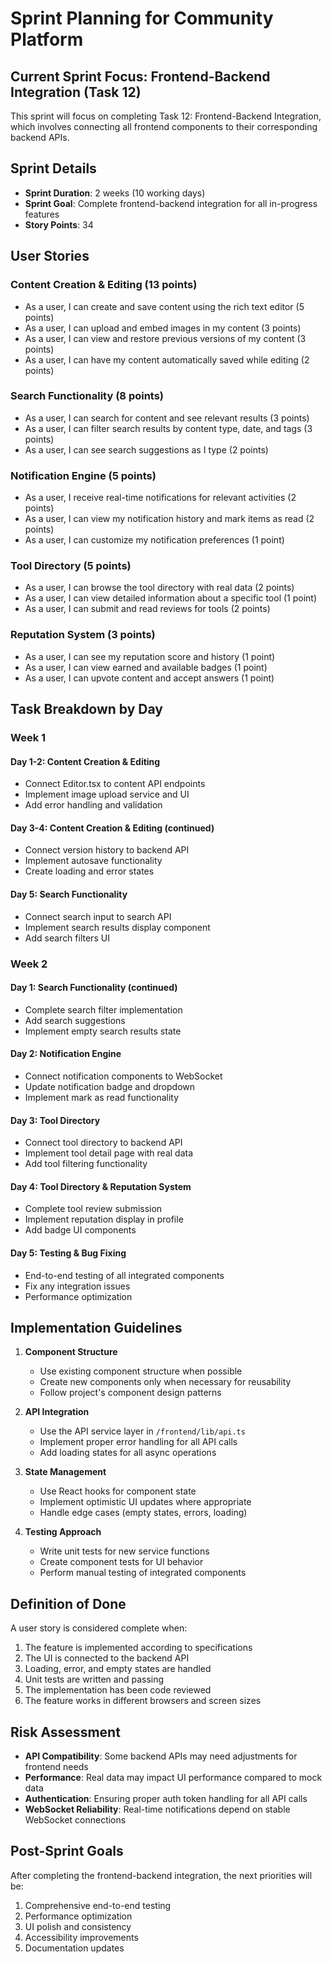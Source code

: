 # Sprint Planning for Community Platform

## Current Sprint Focus: Frontend-Backend Integration (Task 12)

This sprint will focus on completing Task 12: Frontend-Backend Integration, which involves connecting all frontend components to their corresponding backend APIs.

## Sprint Details

- **Sprint Duration**: 2 weeks (10 working days)
- **Sprint Goal**: Complete frontend-backend integration for all in-progress features
- **Story Points**: 34

## User Stories

### Content Creation & Editing (13 points)

- As a user, I can create and save content using the rich text editor (5 points)
- As a user, I can upload and embed images in my content (3 points)
- As a user, I can view and restore previous versions of my content (3 points)
- As a user, I can have my content automatically saved while editing (2 points)

### Search Functionality (8 points)

- As a user, I can search for content and see relevant results (3 points)
- As a user, I can filter search results by content type, date, and tags (3 points)
- As a user, I can see search suggestions as I type (2 points)

### Notification Engine (5 points)

- As a user, I receive real-time notifications for relevant activities (2 points)
- As a user, I can view my notification history and mark items as read (2 points)
- As a user, I can customize my notification preferences (1 point)

### Tool Directory (5 points)

- As a user, I can browse the tool directory with real data (2 points)
- As a user, I can view detailed information about a specific tool (1 point)
- As a user, I can submit and read reviews for tools (2 points)

### Reputation System (3 points)

- As a user, I can see my reputation score and history (1 point)
- As a user, I can view earned and available badges (1 point)
- As a user, I can upvote content and accept answers (1 point)

## Task Breakdown by Day

### Week 1

#### Day 1-2: Content Creation & Editing
- Connect Editor.tsx to content API endpoints
- Implement image upload service and UI
- Add error handling and validation

#### Day 3-4: Content Creation & Editing (continued)
- Connect version history to backend API
- Implement autosave functionality
- Create loading and error states

#### Day 5: Search Functionality
- Connect search input to search API
- Implement search results display component
- Add search filters UI

### Week 2

#### Day 1: Search Functionality (continued)
- Complete search filter implementation
- Add search suggestions
- Implement empty search results state

#### Day 2: Notification Engine
- Connect notification components to WebSocket
- Update notification badge and dropdown
- Implement mark as read functionality

#### Day 3: Tool Directory
- Connect tool directory to backend API
- Implement tool detail page with real data
- Add tool filtering functionality

#### Day 4: Tool Directory & Reputation System
- Complete tool review submission
- Implement reputation display in profile
- Add badge UI components

#### Day 5: Testing & Bug Fixing
- End-to-end testing of all integrated components
- Fix any integration issues
- Performance optimization

## Implementation Guidelines

1. **Component Structure**
   - Use existing component structure when possible
   - Create new components only when necessary for reusability
   - Follow project's component design patterns

2. **API Integration**
   - Use the API service layer in `/frontend/lib/api.ts`
   - Implement proper error handling for all API calls
   - Add loading states for all async operations

3. **State Management**
   - Use React hooks for component state
   - Implement optimistic UI updates where appropriate
   - Handle edge cases (empty states, errors, loading)

4. **Testing Approach**
   - Write unit tests for new service functions
   - Create component tests for UI behavior
   - Perform manual testing of integrated components

## Definition of Done

A user story is considered complete when:

1. The feature is implemented according to specifications
2. The UI is connected to the backend API
3. Loading, error, and empty states are handled
4. Unit tests are written and passing
5. The implementation has been code reviewed
6. The feature works in different browsers and screen sizes

## Risk Assessment

- **API Compatibility**: Some backend APIs may need adjustments for frontend needs
- **Performance**: Real data may impact UI performance compared to mock data
- **Authentication**: Ensuring proper auth token handling for all API calls
- **WebSocket Reliability**: Real-time notifications depend on stable WebSocket connections

## Post-Sprint Goals

After completing the frontend-backend integration, the next priorities will be:

1. Comprehensive end-to-end testing
2. Performance optimization
3. UI polish and consistency
4. Accessibility improvements
5. Documentation updates